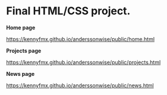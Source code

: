 # Final HTML/CSS project. 

**Home page**

https://kennyfmx.github.io/anderssonwise/public/home.html

**Projects page**

https://kennyfmx.github.io/anderssonwise/public/projects.html

**News page**

https://kennyfmx.github.io/anderssonwise/public/news.html

